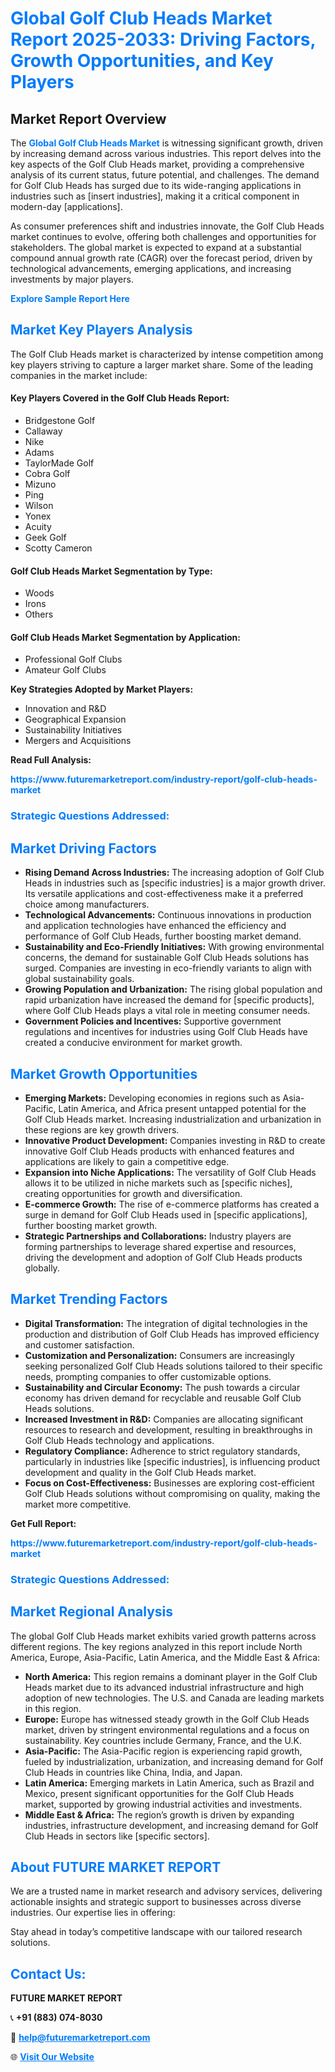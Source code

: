 <h1 style="color: #007BFF;">Global Golf Club Heads Market Report 2025-2033: Driving Factors, Growth Opportunities, and Key Players</h1>

<section id="overview">
<h2>Market Report Overview</h2>
<p>The <a href="https://www.futuremarketreport.com/industry-report/golf-club-heads-market" style="color: #007BFF; text-decoration: none;"><strong>Global Golf Club Heads Market</strong></a> is witnessing significant growth, driven by increasing demand across various industries. This report delves into the key aspects of the Golf Club Heads market, providing a comprehensive analysis of its current status, future potential, and challenges. The demand for Golf Club Heads has surged due to its wide-ranging applications in industries such as [insert industries], making it a critical component in modern-day [applications].</p>
<p>As consumer preferences shift and industries innovate, the Golf Club Heads market continues to evolve, offering both challenges and opportunities for stakeholders. The global market is expected to expand at a substantial compound annual growth rate (CAGR) over the forecast period, driven by technological advancements, emerging applications, and increasing investments by major players.</p>
</section>

<section id="overview">
<p><a href="https://www.futuremarketreport.com/request-sample/reportId=54880" style="color: #007BFF; text-decoration: none;"><strong>Explore Sample Report Here</strong></a></p>
</section>

<section id="key-players">
<h2 style="color: #007BFF;">Market Key Players Analysis</h2>
<p>The Golf Club Heads market is characterized by intense competition among key players striving to capture a larger market share. Some of the leading companies in the market include:</p>
<h4>Key Players Covered in the Golf Club Heads Report:</h4>
<ul><li>Bridgestone Golf</li><li>Callaway</li><li>Nike</li><li>Adams</li><li>TaylorMade Golf</li><li>Cobra Golf</li><li>Mizuno</li><li>Ping</li><li>Wilson</li><li>Yonex</li><li>Acuity</li><li>Geek Golf</li><li>Scotty Cameron</li></ul>
<h4>Golf Club Heads Market Segmentation by Type:</h4>
<ul><li>Woods</li><li>Irons</li><li>Others</li></ul>

<h4>Golf Club Heads Market Segmentation by Application:</h4>
<ul><li>Professional Golf Clubs</li><li>Amateur Golf Clubs</li></ul>
<p><strong>Key Strategies Adopted by Market Players:</strong></p>
<ul>
<li>Innovation and R&D</li>
<li>Geographical Expansion</li>
<li>Sustainability Initiatives</li>
<li>Mergers and Acquisitions</li>
</ul>
</section>

<section>
<p><strong>Read Full Analysis: </strong></p><a href="https://www.futuremarketreport.com/industry-report/golf-club-heads-market" style="color: #007BFF; text-decoration: none;"><strong>https://www.futuremarketreport.com/industry-report/golf-club-heads-market</strong></a>
<h3 style="color: #007BFF;">Strategic Questions Addressed:</h3>
</section>

<section id="driving-factors">
<h2 style="color: #007BFF;">Market Driving Factors</h2>
<ul>
<li><strong>Rising Demand Across Industries:</strong> The increasing adoption of Golf Club Heads in industries such as [specific industries] is a major growth driver. Its versatile applications and cost-effectiveness make it a preferred choice among manufacturers.</li>
<li><strong>Technological Advancements:</strong> Continuous innovations in production and application technologies have enhanced the efficiency and performance of Golf Club Heads, further boosting market demand.</li>
<li><strong>Sustainability and Eco-Friendly Initiatives:</strong> With growing environmental concerns, the demand for sustainable Golf Club Heads solutions has surged. Companies are investing in eco-friendly variants to align with global sustainability goals.</li>
<li><strong>Growing Population and Urbanization:</strong> The rising global population and rapid urbanization have increased the demand for [specific products], where Golf Club Heads plays a vital role in meeting consumer needs.</li>
<li><strong>Government Policies and Incentives:</strong> Supportive government regulations and incentives for industries using Golf Club Heads have created a conducive environment for market growth.</li>
</ul>
</section>

<section id="growth-opportunities">
<h2 style="color: #007BFF;">Market Growth Opportunities</h2>
<ul>
<li><strong>Emerging Markets:</strong> Developing economies in regions such as Asia-Pacific, Latin America, and Africa present untapped potential for the Golf Club Heads market. Increasing industrialization and urbanization in these regions are key growth drivers.</li>
<li><strong>Innovative Product Development:</strong> Companies investing in R&D to create innovative Golf Club Heads products with enhanced features and applications are likely to gain a competitive edge.</li>
<li><strong>Expansion into Niche Applications:</strong> The versatility of Golf Club Heads allows it to be utilized in niche markets such as [specific niches], creating opportunities for growth and diversification.</li>
<li><strong>E-commerce Growth:</strong> The rise of e-commerce platforms has created a surge in demand for Golf Club Heads used in [specific applications], further boosting market growth.</li>
<li><strong>Strategic Partnerships and Collaborations:</strong> Industry players are forming partnerships to leverage shared expertise and resources, driving the development and adoption of Golf Club Heads products globally.</li>
</ul>
</section>

<section id="trending-factors">
<h2 style="color: #007BFF;">Market Trending Factors</h2>
<ul>
<li><strong>Digital Transformation:</strong> The integration of digital technologies in the production and distribution of Golf Club Heads has improved efficiency and customer satisfaction.</li>
<li><strong>Customization and Personalization:</strong> Consumers are increasingly seeking personalized Golf Club Heads solutions tailored to their specific needs, prompting companies to offer customizable options.</li>
<li><strong>Sustainability and Circular Economy:</strong> The push towards a circular economy has driven demand for recyclable and reusable Golf Club Heads solutions.</li>
<li><strong>Increased Investment in R&D:</strong> Companies are allocating significant resources to research and development, resulting in breakthroughs in Golf Club Heads technology and applications.</li>
<li><strong>Regulatory Compliance:</strong> Adherence to strict regulatory standards, particularly in industries like [specific industries], is influencing product development and quality in the Golf Club Heads market.</li>
<li><strong>Focus on Cost-Effectiveness:</strong> Businesses are exploring cost-efficient Golf Club Heads solutions without compromising on quality, making the market more competitive.</li>
</ul>
</section>

<section>
<p><strong>Get Full Report: </strong></p><a href="https://www.futuremarketreport.com/industry-report/golf-club-heads-market" style="color: #007BFF; text-decoration: none;"><strong>https://www.futuremarketreport.com/industry-report/golf-club-heads-market</strong></a>
<h3 style="color: #007BFF;">Strategic Questions Addressed:</h3>
</section>


<section id="regional-analysis">
<h2 style="color: #007BFF;">Market Regional Analysis</h2>
<p>The global Golf Club Heads market exhibits varied growth patterns across different regions. The key regions analyzed in this report include North America, Europe, Asia-Pacific, Latin America, and the Middle East & Africa:</p>
<ul>
<li><strong>North America:</strong> This region remains a dominant player in the Golf Club Heads market due to its advanced industrial infrastructure and high adoption of new technologies. The U.S. and Canada are leading markets in this region.</li>
<li><strong>Europe:</strong> Europe has witnessed steady growth in the Golf Club Heads market, driven by stringent environmental regulations and a focus on sustainability. Key countries include Germany, France, and the U.K.</li>
<li><strong>Asia-Pacific:</strong> The Asia-Pacific region is experiencing rapid growth, fueled by industrialization, urbanization, and increasing demand for Golf Club Heads in countries like China, India, and Japan.</li>
<li><strong>Latin America:</strong> Emerging markets in Latin America, such as Brazil and Mexico, present significant opportunities for the Golf Club Heads market, supported by growing industrial activities and investments.</li>
<li><strong>Middle East & Africa:</strong> The region’s growth is driven by expanding industries, infrastructure development, and increasing demand for Golf Club Heads in sectors like [specific sectors].</li>
</ul>
</section>

<footer>
<h2 style="color: #007BFF;">About FUTURE MARKET REPORT</h2>
<p>We are a trusted name in market research and advisory services, delivering actionable insights and strategic support to businesses across diverse industries. Our expertise lies in offering:</p>

<p>Stay ahead in today’s competitive landscape with our tailored research solutions.</p>

<h2 style="color: #007BFF;">Contact Us:</h2>
<p><strong>FUTURE MARKET REPORT</strong></p>
<p>📞 <strong>+91 (883) 074-8030</strong></p>
<p>📧 <strong><a href="mailto:help@futuremarketreport.com" style="color: #007BFF;">help@futuremarketreport.com</a></strong></p>
<p>🌐 <strong><a href="https://www.futuremarketreport.com/" style="color: #007BFF;">Visit Our Website</a></strong></p>
</footer>